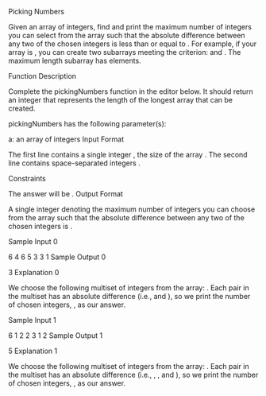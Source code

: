 Picking Numbers

Given an array of integers, find and print the maximum number of integers you can select from the array such that the absolute difference between any two of the chosen integers is less than or equal to . For example, if your array is , you can create two subarrays meeting the criterion:  and . The maximum length subarray has  elements.

Function Description

Complete the pickingNumbers function in the editor below. It should return an integer that represents the length of the longest array that can be created.

pickingNumbers has the following parameter(s):

a: an array of integers
Input Format

The first line contains a single integer , the size of the array .
The second line contains  space-separated integers .

Constraints

The answer will be .
Output Format

A single integer denoting the maximum number of integers you can choose from the array such that the absolute difference between any two of the chosen integers is .

Sample Input 0

6
4 6 5 3 3 1
Sample Output 0

3
Explanation 0

We choose the following multiset of integers from the array: . Each pair in the multiset has an absolute difference  (i.e.,  and ), so we print the number of chosen integers, , as our answer.

Sample Input 1

6
1 2 2 3 1 2
Sample Output 1

5
Explanation 1

We choose the following multiset of integers from the array: . Each pair in the multiset has an absolute difference  (i.e., , , and ), so we print the number of chosen integers, , as our answer.
